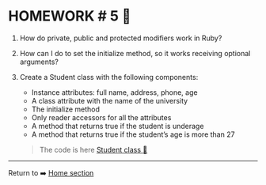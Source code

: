 # HOMEWORK # 5 :blue_book:

1. How do private, public and protected modifiers work in Ruby?
2. How can I do to set the initialize method, so it works receiving optional
arguments?
3. Create a Student class with the following components:

    * Instance attributes: full name, address, phone, age
    * A class attribute with the name of the university
    * The initialize method
    * Only reader accessors for all the attributes
    * A method that returns true if the student is underage
    * A method that returns true if the student’s age is more than 27
    >The code is here [ Student class :mag_right:](###)

________________________

Return to  :arrow_right: [Home section](../../README.md)